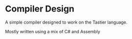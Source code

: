 # Compiler Design

A simple compiler designed to work on the Tastier language.

Mostly written using a mix of C# and Assembly
